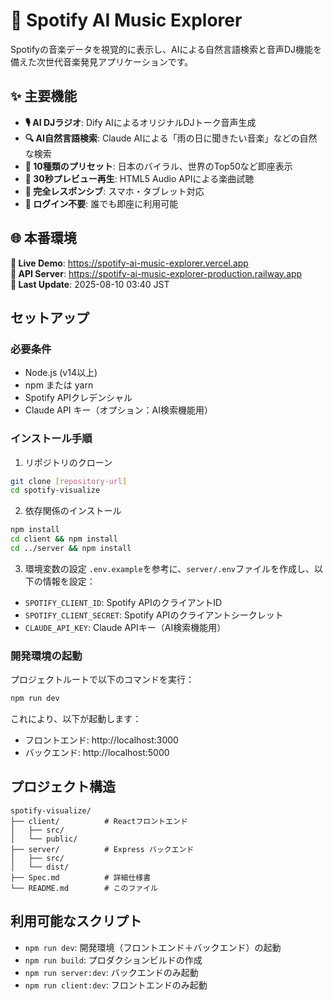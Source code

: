 # 🎵 Spotify AI Music Explorer

Spotifyの音楽データを視覚的に表示し、AIによる自然言語検索と音声DJ機能を備えた次世代音楽発見アプリケーションです。

## ✨ 主要機能

- **🎙️ AI DJラジオ**: Dify AIによるオリジナルDJトーク音声生成
- **🔍 AI自然言語検索**: Claude AIによる「雨の日に聞きたい音楽」などの自然な検索
- **🎯 10種類のプリセット**: 日本のバイラル、世界のTop50など即座表示
- **🎵 30秒プレビュー再生**: HTML5 Audio APIによる楽曲試聴
- **📱 完全レスポンシブ**: スマホ・タブレット対応
- **🚫 ログイン不要**: 誰でも即座に利用可能

## 🌐 本番環境

**🔗 Live Demo**: https://spotify-ai-music-explorer.vercel.app  
**📡 API Server**: https://spotify-ai-music-explorer-production.railway.app  
**🔄 Last Update**: 2025-08-10 03:40 JST

## セットアップ

### 必要条件

- Node.js (v14以上)
- npm または yarn
- Spotify APIクレデンシャル
- Claude API キー（オプション：AI検索機能用）

### インストール手順

1. リポジトリのクローン
```bash
git clone [repository-url]
cd spotify-visualize
```

2. 依存関係のインストール
```bash
npm install
cd client && npm install
cd ../server && npm install
```

3. 環境変数の設定
`.env.example`を参考に、`server/.env`ファイルを作成し、以下の情報を設定：
- `SPOTIFY_CLIENT_ID`: Spotify APIのクライアントID
- `SPOTIFY_CLIENT_SECRET`: Spotify APIのクライアントシークレット
- `CLAUDE_API_KEY`: Claude APIキー（AI検索機能用）

### 開発環境の起動

プロジェクトルートで以下のコマンドを実行：

```bash
npm run dev
```

これにより、以下が起動します：
- フロントエンド: http://localhost:3000
- バックエンド: http://localhost:5000

## プロジェクト構造

```
spotify-visualize/
├── client/          # Reactフロントエンド
│   ├── src/
│   └── public/
├── server/          # Express バックエンド
│   ├── src/
│   └── dist/
├── Spec.md          # 詳細仕様書
└── README.md        # このファイル
```

## 利用可能なスクリプト

- `npm run dev`: 開発環境（フロントエンド＋バックエンド）の起動
- `npm run build`: プロダクションビルドの作成
- `npm run server:dev`: バックエンドのみ起動
- `npm run client:dev`: フロントエンドのみ起動